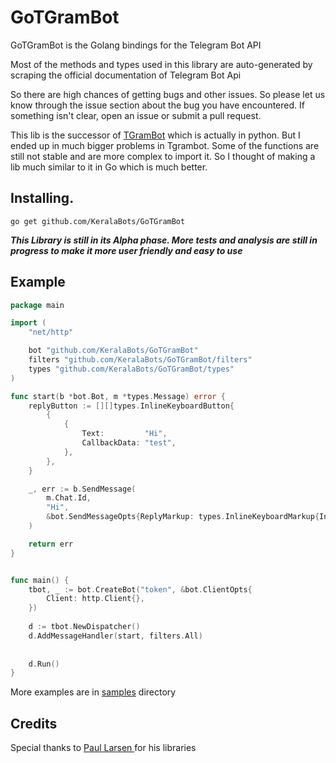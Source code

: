 # GoTGramBot

GoTGramBot is the Golang bindings for the Telegram Bot API

Most of the methods and types used in this library are auto-generated by scraping the official documentation of Telegram Bot Api

So there are high chances of getting bugs and other issues. So please let us know through the issue section about the bug you have encountered. If something isn't clear, open an issue or submit a pull request.

This lib is the successor of [TGramBot](https://github.com/KeralaBots/TGramBot) which is actually in python. But I ended up in much bigger problems in Tgrambot. Some of the functions are still not stable and are more complex to import it. So I thought of making a lib much similar to it in Go which is much better.

## Installing.

```
go get github.com/KeralaBots/GoTGramBot
```



_**This Library is still in its Alpha phase. More tests and analysis are still in progress to make it more user friendly and easy to use**_

## Example

```go
package main

import (
	"net/http"

	bot "github.com/KeralaBots/GoTGramBot"
	filters "github.com/KeralaBots/GoTGramBot/filters"
	types "github.com/KeralaBots/GoTGramBot/types"
)

func start(b *bot.Bot, m *types.Message) error {
	replyButton := [][]types.InlineKeyboardButton{
		{
			{
				Text:         "Hi",
				CallbackData: "test",
			},
		},
	}

	_, err := b.SendMessage(
		m.Chat.Id,
		"Hi",
		&bot.SendMessageOpts{ReplyMarkup: types.InlineKeyboardMarkup{InlineKeyboard: replyButton}},
	)

	return err
}


func main() {
	tbot, _ := bot.CreateBot("token", &bot.ClientOpts{
		Client: http.Client{},
	})
  
	d := tbot.NewDispatcher()
	d.AddMessageHandler(start, filters.All)
  
  
	d.Run()
}
```

More examples are in [samples](https://github.com/KeralaBots/GoTGramBot/tree/main/samples) directory

## Credits

Special thanks to [Paul Larsen
](https://github.com/PaulSonOfLars) for his libraries
